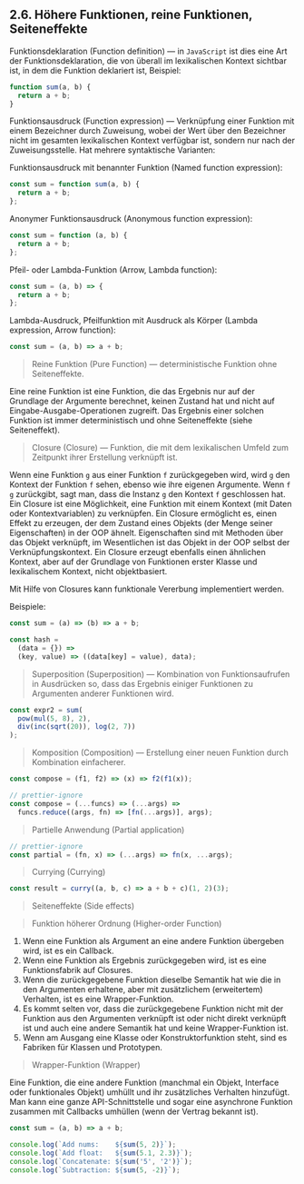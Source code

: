 ## 2.6. Höhere Funktionen, reine Funktionen, Seiteneffekte

Funktionsdeklaration (Function definition) — in `JavaScript` ist dies eine Art der Funktionsdeklaration, die von überall im lexikalischen Kontext sichtbar ist, in dem die Funktion deklariert ist, Beispiel:

```js
function sum(a, b) {
  return a + b;
}
```

Funktionsausdruck (Function expression) — Verknüpfung einer Funktion mit einem Bezeichner durch Zuweisung, wobei der Wert über den Bezeichner nicht im gesamten lexikalischen Kontext verfügbar ist, sondern nur nach der Zuweisungsstelle. Hat mehrere syntaktische Varianten:

Funktionsausdruck mit benannter Funktion (Named function expression):

```js
const sum = function sum(a, b) {
  return a + b;
};
```

Anonymer Funktionsausdruck (Anonymous function expression):

```js
const sum = function (a, b) {
  return a + b;
};
```

Pfeil- oder Lambda-Funktion (Arrow, Lambda function):

```js
const sum = (a, b) => {
  return a + b;
};
```

Lambda-Ausdruck, Pfeilfunktion mit Ausdruck als Körper (Lambda expression, Arrow function):

```js
const sum = (a, b) => a + b;
```

> Reine Funktion (Pure Function) — deterministische Funktion ohne Seiteneffekte.

Eine reine Funktion ist eine Funktion, die das Ergebnis nur auf der Grundlage der Argumente berechnet, keinen Zustand hat und nicht auf Eingabe-Ausgabe-Operationen zugreift. Das Ergebnis einer solchen Funktion ist immer deterministisch und ohne Seiteneffekte (siehe Seiteneffekt).

> Closure (Closure) — Funktion, die mit dem lexikalischen Umfeld zum Zeitpunkt ihrer Erstellung verknüpft ist.

Wenn eine Funktion `g` aus einer Funktion `f` zurückgegeben wird, wird `g` den Kontext der Funktion `f` sehen, ebenso wie ihre eigenen Argumente. Wenn `f` `g` zurückgibt, sagt man, dass die Instanz `g` den Kontext `f` geschlossen hat. Ein Closure ist eine Möglichkeit, eine Funktion mit einem Kontext (mit Daten oder Kontextvariablen) zu verknüpfen. Ein Closure ermöglicht es, einen Effekt zu erzeugen, der dem Zustand eines Objekts (der Menge seiner Eigenschaften) in der OOP ähnelt. Eigenschaften sind mit Methoden über das Objekt verknüpft, im Wesentlichen ist das Objekt in der OOP selbst der Verknüpfungskontext. Ein Closure erzeugt ebenfalls einen ähnlichen Kontext, aber auf der Grundlage von Funktionen erster Klasse und lexikalischem Kontext, nicht objektbasiert.

Mit Hilfe von Closures kann funktionale Vererbung implementiert werden.

Beispiele:

```js
const sum = (a) => (b) => a + b;

const hash =
  (data = {}) =>
  (key, value) => ((data[key] = value), data);
```

> Superposition (Superposition) — Kombination von Funktionsaufrufen in Ausdrücken so, dass das Ergebnis einiger Funktionen zu Argumenten anderer Funktionen wird.

```js
const expr2 = sum(
  pow(mul(5, 8), 2),
  div(inc(sqrt(20)), log(2, 7))
);
```

> Komposition (Composition) — Erstellung einer neuen Funktion durch Kombination einfacherer.

```js
const compose = (f1, f2) => (x) => f2(f1(x));
```

```js
// prettier-ignore
const compose = (...funcs) => (...args) =>
  funcs.reduce((args, fn) => [fn(...args)], args);
```

> Partielle Anwendung (Partial application)

```js
// prettier-ignore
const partial = (fn, x) => (...args) => fn(x, ...args);
```

> Currying (Currying)

```js
const result = curry((a, b, c) => a + b + c)(1, 2)(3);
```

> Seiteneffekte (Side effects)

> Funktion höherer Ordnung (Higher-order Function)

1. Wenn eine Funktion als Argument an eine andere Funktion übergeben wird, ist es ein Callback.
2. Wenn eine Funktion als Ergebnis zurückgegeben wird, ist es eine Funktionsfabrik auf Closures.
3. Wenn die zurückgegebene Funktion dieselbe Semantik hat wie die in den Argumenten erhaltene, aber mit zusätzlichem (erweitertem) Verhalten, ist es eine Wrapper-Funktion.
4. Es kommt selten vor, dass die zurückgegebene Funktion nicht mit der Funktion aus den Argumenten verknüpft ist oder nicht direkt verknüpft ist und auch eine andere Semantik hat und keine Wrapper-Funktion ist.
5. Wenn am Ausgang eine Klasse oder Konstruktorfunktion steht, sind es Fabriken für Klassen und Prototypen.

> Wrapper-Funktion (Wrapper)

Eine Funktion, die eine andere Funktion (manchmal ein Objekt, Interface oder funktionales Objekt) umhüllt und ihr zusätzliches Verhalten hinzufügt. Man kann eine ganze API-Schnittstelle und sogar eine asynchrone Funktion zusammen mit Callbacks umhüllen (wenn der Vertrag bekannt ist).

```js
const sum = (a, b) => a + b;

console.log(`Add nums:    ${sum(5, 2)}`);
console.log(`Add float:   ${sum(5.1, 2.3)}`);
console.log(`Concatenate: ${sum('5', '2')}`);
console.log(`Subtraction: ${sum(5, -2)}`);
```
